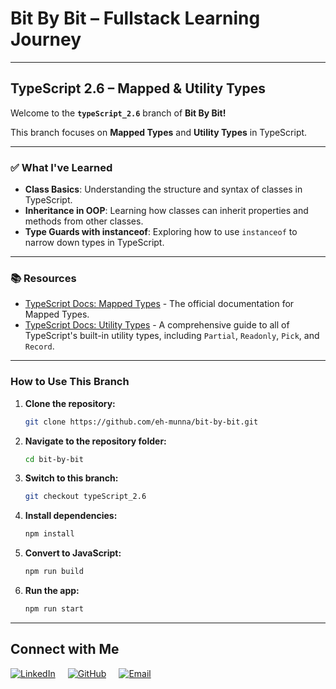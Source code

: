# **Bit By Bit** – Fullstack Learning Journey

---

## **TypeScript 2.6 – Mapped & Utility Types**

Welcome to the **`typeScript_2.6`** branch of **Bit By Bit!**

This branch focuses on **Mapped Types** and **Utility Types** in TypeScript.

---

### ✅ **What I've Learned**

- **Class Basics**: Understanding the structure and syntax of classes in TypeScript.
- **Inheritance in OOP**: Learning how classes can inherit properties and methods from other classes.
- **Type Guards with instanceof**: Exploring how to use `instanceof` to narrow down types in TypeScript.

---

### 📚 **Resources**

- [TypeScript Docs: Mapped Types](https://www.typescriptlang.org/docs/handbook/2/mapped-types.html) - The official documentation for Mapped Types.
- [TypeScript Docs: Utility Types](https://www.typescriptlang.org/docs/handbook/utility-types.html) - A comprehensive guide to all of TypeScript's built-in utility types, including `Partial`, `Readonly`, `Pick`, and `Record`.

---

### **How to Use This Branch**

1. **Clone the repository:**

   ```bash
   git clone https://github.com/eh-munna/bit-by-bit.git
   ```

2. **Navigate to the repository folder:**

   ```bash
   cd bit-by-bit
   ```

3. **Switch to this branch:**

   ```bash
   git checkout typeScript_2.6
   ```

4. **Install dependencies:**

   ```bash
   npm install
   ```

5. **Convert to JavaScript:**

   ```bash
   npm run build
   ```

6. **Run the app:**

   ```bash
   npm run start
   ```

---

## **Connect with Me**

<div style="display: flex; gap: 20px;">
   <a href="https://www.linkedin.com/in/eh-munna/">
      <img src="https://img.shields.io/badge/LinkedIn-%230A66C2?style=flat&logo=linkedin&logoColor=white" alt="LinkedIn">
   </a>
   <a href="https://github.com/eh-munna">
      <img src="https://img.shields.io/badge/GitHub-%23121011?style=flat&logo=github&logoColor=white" alt="GitHub">
   </a>
   <a href="mailto:emran.h.munna@gmail.com">
      <img src="https://img.shields.io/badge/emran.h.munna@gmail.com-%23D14836?style=flat&logo=gmail&logoColor=white" alt="Email">
   </a>
</div>
